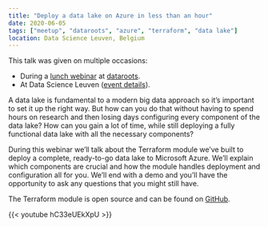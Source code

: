```yaml
---
title: "Deploy a data lake on Azure in less than an hour"
date: 2020-06-05
tags: ["meetup", "dataroots", "azure", "terraform", "data lake"]
location: Data Science Leuven, Belgium
---
```


This talk was given on multiple occasions:

* During a [lunch webinar](https://www.meetup.com/dataroots-research/events/270741567/) at [dataroots](https://dataroots.io).
* At Data Science Leuven ([event details](https://www.meetup.com/data-science-leuven/events/273372837/)).

A data lake is fundamental to a modern big data approach so it’s important to set it up the right way. But how can you do that without having to spend hours on research and then losing days configuring every component of the data lake? How can you gain a lot of time, while still deploying a fully functional data lake with all the necessary components?

During this webinar we’ll talk about the Terraform module we’ve built to deploy a complete, ready-to-go data lake to Microsoft Azure. We’ll explain which components are crucial and how the module handles deployment and configuration all for you. We’ll end with a demo and you’ll have the opportunity to ask any questions that you might still have.

The Terraform module is open source and can be found on [GitHub](https://github.com/datarootsio/terraform-module-azure-datalake).

{{< youtube hC33eUEkXpU >}}
